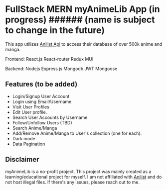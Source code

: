 # FullStack MERN myAnimeLib App (in progress) ###### (name is subject to change in the future)
This app utilizes [Anilist Api](https://github.com/AniList/ApiV2-GraphQL-Docs) to access their database of over 500k anime and manga. 

Frontend:
React.js React-router Redux MUI 

Backend:
Nodejs Express.js  Mongodb  JWT Mongoose

## Features (to be added)
 - Login/Signup User Account
 - Login using Email/Username
 - Visit User Profiles
 - Edit User profile.
 - Search User Accounts by Username
 - Follow/Unfollow Users (TBD)
 - Search Anime/Manga
 - Add/Remove Anime/Manga to User's collection (one for each).
 - Dark mode
 - Data Pagination


## Disclaimer
myAnimeLib is a no-profit project. This project was mainly created as a learning/educational project for myself. I am not affiliated with [Anilist](https://anilist.co/) and do not host illegal files.
If there's any issues, please reach out to me.

